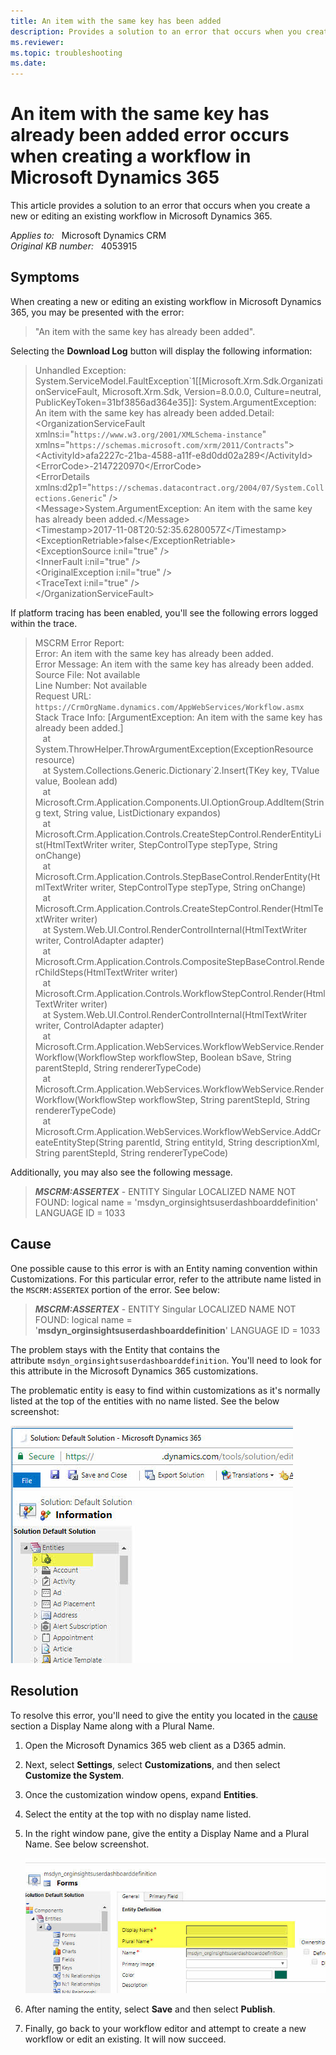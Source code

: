 ```yaml
---
title: An item with the same key has been added
description: Provides a solution to an error that occurs when you create a new or editing an existing workflow in Microsoft Dynamics 365.
ms.reviewer: 
ms.topic: troubleshooting
ms.date: 
---
```

# An item with the same key has already been added error occurs when creating a workflow in Microsoft Dynamics 365

This article provides a solution to an error that occurs when you create a new or editing an existing workflow in Microsoft Dynamics 365.

_Applies to:_ &nbsp; Microsoft Dynamics CRM  
_Original KB number:_ &nbsp; 4053915

## Symptoms

When creating a new or editing an existing workflow in Microsoft Dynamics 365, you may be presented with the error:

> "An item with the same key has already been added".

Selecting the **Download Log** button will display the following information:

> Unhandled Exception: System.ServiceModel.FaultException\`1[[Microsoft.Xrm.Sdk.OrganizationServiceFault, Microsoft.Xrm.Sdk, Version=8.0.0.0, Culture=neutral, PublicKeyToken=31bf3856ad364e35]]: System.ArgumentException: An item with the same key has already been added.Detail:  
\<OrganizationServiceFault xmlns:i="`https://www.w3.org/2001/XMLSchema-instance`" xmlns="`https://schemas.microsoft.com/xrm/2011/Contracts`">  
  \<ActivityId>afa2227c-21ba-4588-a11f-e8d0dd02a289\</ActivityId>  
  \<ErrorCode>-2147220970\</ErrorCode>  
  \<ErrorDetails xmlns:d2p1="`https://schemas.datacontract.org/2004/07/System.Collections.Generic`" />  
  \<Message>System.ArgumentException: An item with the same key has already been added.\</Message>  
  \<Timestamp>2017-11-08T20:52:35.6280057Z\</Timestamp>  
  \<ExceptionRetriable>false\</ExceptionRetriable>  
  \<ExceptionSource i:nil="true" />  
  \<InnerFault i:nil="true" />  
  \<OriginalException i:nil="true" />  
  \<TraceText i:nil="true" />  
\</OrganizationServiceFault>

If platform tracing has been enabled, you'll see the following errors logged within the trace.

> MSCRM Error Report:  
Error: An item with the same key has already been added.  
Error Message: An item with the same key has already been added.  
Source File: Not available  
Line Number: Not available  
Request URL: `https://CrmOrgName.dynamics.com/AppWebServices/Workflow.asmx`  
Stack Trace Info: [ArgumentException: An item with the same key has already been added.]  
   at System.ThrowHelper.ThrowArgumentException(ExceptionResource resource)  
   at System.Collections.Generic.Dictionary`2.Insert(TKey key, TValue value, Boolean add)  
   at Microsoft.Crm.Application.Components.UI.OptionGroup.AddItem(String text, String value, ListDictionary expandos)  
   at Microsoft.Crm.Application.Controls.CreateStepControl.RenderEntityList(HtmlTextWriter writer, StepControlType stepType, String onChange)  
   at Microsoft.Crm.Application.Controls.StepBaseControl.RenderEntity(HtmlTextWriter writer, StepControlType stepType, String onChange)  
   at Microsoft.Crm.Application.Controls.CreateStepControl.Render(HtmlTextWriter writer)  
   at System.Web.UI.Control.RenderControlInternal(HtmlTextWriter writer, ControlAdapter adapter)  
   at Microsoft.Crm.Application.Controls.CompositeStepBaseControl.RenderChildSteps(HtmlTextWriter writer)  
   at Microsoft.Crm.Application.Controls.WorkflowStepControl.Render(HtmlTextWriter writer)  
   at System.Web.UI.Control.RenderControlInternal(HtmlTextWriter writer, ControlAdapter adapter)  
   at Microsoft.Crm.Application.WebServices.WorkflowWebService.RenderWorkflow(WorkflowStep workflowStep, Boolean bSave, String parentStepId, String rendererTypeCode)  
   at Microsoft.Crm.Application.WebServices.WorkflowWebService.RenderWorkflow(WorkflowStep workflowStep, String parentStepId, String rendererTypeCode)  
   at Microsoft.Crm.Application.WebServices.WorkflowWebService.AddCreateEntityStep(String parentId, String entityId, String descriptionXml, String parentStepId, String rendererTypeCode)  

Additionally, you may also see the following message.
> ***MSCRM:ASSERTEX*** - ENTITY Singular LOCALIZED NAME NOT FOUND: logical name = 'msdyn_orginsightsuserdashboarddefinition' LANGUAGE ID = 1033

## Cause

One possible cause to this error is with an Entity naming convention within Customizations. For this particular error, refer to the attribute name listed in the `MSCRM:ASSERTEX` portion of the error. See below:

> ***MSCRM:ASSERTEX*** - ENTITY Singular LOCALIZED NAME NOT FOUND: logical name = '**msdyn_orginsightsuserdashboarddefinition**' LANGUAGE ID = 1033

The problem stays with the Entity that contains the attribute `msdyn_orginsightsuserdashboarddefinition`. You'll need to look for this attribute in the Microsoft Dynamics 365 customizations.

The problematic entity is easy to find within customizations as it's normally listed at the top of the entities with no name listed. See the below screenshot:

![Dynamics 365 Entity Customization](./media/an-item-with-same-key-has-been-added/solution-default-solution.jpg)

## Resolution

To resolve this error, you'll need to give the entity you located in the [cause](#cause) section a Display Name along with a Plural Name.

1. Open the Microsoft Dynamics 365 web client as a D365 admin.
2. Next, select **Settings**, select **Customizations**, and then select **Customize the System**.
3. Once the customization window opens, expand **Entities**.
4. Select the entity at the top with no display name listed.
5. In the right window pane, give the entity a Display Name and a Plural Name. See below screenshot.

    ![give the entity a Display Name and a Plural Name](./media/an-item-with-same-key-has-been-added/entity-definition.jpg)

6. After naming the entity, select **Save** and then select **Publish**.
7. Finally, go back to your workflow editor and attempt to create a new workflow or edit an existing. It will now succeed.

